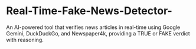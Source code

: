 # Real-Time-Fake-News-Detector-
An AI-powered tool that verifies news articles in real-time using Google Gemini, DuckDuckGo, and Newspaper4k, providing a TRUE or FAKE verdict with reasoning. 
